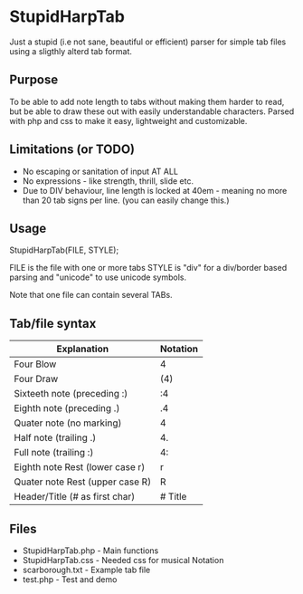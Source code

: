# StupidHarpTab

Just a stupid (i.e not sane, beautiful or efficient) parser for simple tab files using a sligthly alterd tab format.

## Purpose

To be able to add note length to tabs without making them harder to read,
but be able to draw these out with easily understandable characters.
Parsed with php and css to make it easy, lightweight and customizable.

## Limitations (or TODO)

* No escaping or sanitation of input AT ALL
* No expressions - like strength, thrill, slide etc.
* Due to DIV behaviour, line length is locked at 40em - meaning no more than 20 tab signs per line. (you can easily change this.)

## Usage

StupidHarpTab(FILE, STYLE);

FILE is the file with one or more tabs
STYLE is "div" for a div/border based parsing and "unicode" to use unicode symbols.

Note that one file can contain several TABs.

## Tab/file syntax

Explanation | Notation
 ------------ | -------------
Four Blow | 4
Four Draw | (4)
Sixteeth note (preceding :) | :4
Eighth note (preceding .)| .4
Quater note (no marking) | 4
Half note (trailing .)| 4.
Full note (trailing :)| 4:
Eighth note Rest (lower case r) | r
Quater note Rest (upper case R) | R
Header/Title (# as first char) | # Title



## Files

* StupidHarpTab.php - Main functions
* StupidHarpTab.css - Needed css for musical Notation
* scarborough.txt - Example tab file
* test.php - Test and demo
